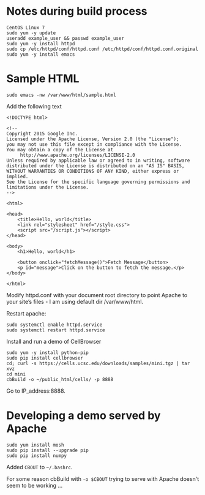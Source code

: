 # Notes during build process

```
CentOS Linux 7
sudo yum -y update
useradd example_user && passwd example_user
sudo yum -y install httpd
sudo cp /etc/httpd/conf/httpd.conf /etc/httpd/conf/httpd.conf.original
sudo yum -y install emacs
```

# Sample HTML

```
sudo emacs -nw /var/www/html/sample.html
```

Add the following text
 
```
<!DOCTYPE html>

<!--
Copyright 2015 Google Inc.
Licensed under the Apache License, Version 2.0 (the "License");
you may not use this file except in compliance with the License.
You may obtain a copy of the License at
     http://www.apache.org/licenses/LICENSE-2.0
Unless required by applicable law or agreed to in writing, software
distributed under the License is distributed on an "AS IS" BASIS,
WITHOUT WARRANTIES OR CONDITIONS OF ANY KIND, either express or implied.
See the License for the specific language governing permissions and
limitations under the License.
-->

<html>

<head>
    <title>Hello, world</title>
    <link rel="stylesheet" href="/style.css">
    <script src="/script.js"></script>
</head>

<body>
    <h1>Hello, world</h1>

    <button onclick="fetchMessage()">Fetch Message</button>
    <p id="message">Click on the button to fetch the message.</p>
</body>

</html>
```

Modify httpd.conf with your document root directory to point Apache to your site’s files - I am 
using default dir /var/www/html.

Restart apache:
```
sudo systemctl enable httpd.service
sudo systemctl restart httpd.service
```

Install and run a demo of CellBrowser
```
sudo yum -y install python-pip
sudo pip install cellbrowser
cd; curl -s https://cells.ucsc.edu/downloads/samples/mini.tgz | tar xvz
cd mini
cbBuild -o ~/public_html/cells/ -p 8888
```

Go to IP_address:8888.

# Developing a demo served by Apache

```
sudo yum install mosh
sudo pip install --upgrade pip
sudo pip install numpy
```

Added `CBOUT` to `~/.bashrc`.

For some reason cbBuild with `-o $CBOUT` trying to serve with Apache doesn't seem to be working ...
